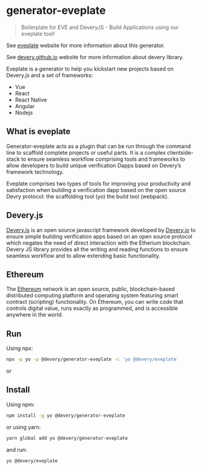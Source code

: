 # generator-eveplate

> Boilerplate for EVE and DeveryJS - Build Applications using our eveplate tool!

See [eveplate](https://devery.github.io/eveplate) website for more information about this generator.

See [devery.github.io](https://devery.github.io/deveryjs/) website for more information about devery library.  

Eveplate is a generator to help you kickstart new projects based on Devery.js and a set of frameworks:
* Vue
* React
* React Native
* Angular
* Nodejs

## What is eveplate ##

Generator-eveplate acts as a plugin that can be run through the command line to scaffold complete projects or useful parts.
It is a complex clientside-stack to ensure seamless workflow comprising tools and frameworks to allow developers to build unique verification Dapps based on Devery’s framework technology.

Eveplate comprises two types of tools for improving your productivity and satisfaction when building a verification dapp based on the open source Devry protocol: the scaffolding tool (yo)  the build tool (webpack).

## Devery.js ##
[Devery.js](https://github.com/devery/deveryjs) is an open source javascript framework developed by [Devery.io](https://devery.io) to ensure simple building verification apps based on an open source protocol which negates the need of direct interaction with the Etherium blockchain. Devery JS library provides all the writing and reading functions to ensure seamless workflow and to allow extending basic functionality.

## Ethereum ##
The [Ethereum](https://www.ethereum.org/) network  is an open source, public, blockchain-based distributed computing platform and operating system featuring smart contract (scripting) functionality. On Ethereum, you can write code that controls digital value, runs exactly as programmed, and is accessible anywhere in the world.

## Run

Using npx:

```sh
npx -p yo -p @devery/generator-eveplate -c 'yo @devery/eveplate'
```

or

## Install


Using npm:

```sh
npm install -g yo @devery/generator-eveplate
```

or using yarn:

```sh
yarn global add yo @devery/generator-eveplate
```

and run:

```sh
yo @devery/eveplate
```
